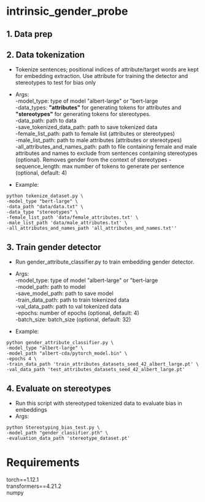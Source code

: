 # intrinsic_gender_probe

## 1. Data prep
## 2. Data tokenization
- Tokenize sentences; positional indices of attribute/target words are kept for embedding extraction.  Use attribute for training the detector and stereotypes to test for bias only<br/>
- Args: <br/>
-model_type: type of model "albert-large" or "bert-large <br/>
-data_types: **"attributes"** for generating tokens for attributes and **"stereotypes"** for generating tokens for stereotypes. <br/>
-data_path: path to data <br/>
-save_tokenized_data_path: path to save tokenized data <br/>
-female_list_path: path to female list (attributes or stereotypes) <br/>
-male_list_path: path to male attributes (attributes or stereotypes) <br/>
-all_attributes_and_names_path: path to file containing female and male attributes and names to exclude from sentences containing stereotypes (optional). Removes gender from the context of stereotypes
-sequence_length: max number of tokens to generate per sentence (optional, default: 4) <br/>

- Example:
```
python tokenize_dataset.py \
-model_type "bert-large" \
-data_path "data/data.txt" \
-data_type "stereotypes" \
-female_list_path 'data/female_attributes.txt' \
-male_list_path 'data/male_attributes.txt' \
-all_attributes_and_names_path 'all_attributes_and_names.txt''
```

## 3. Train gender detector
- Run gender_attribute_classifier.py to train embedding gender detector.  <br/>
- Args: <br/>
-model_type: type of model "albert-large" or "bert-large <br/>
-model_path: path to model <br/>
-save_model_path: path to save model <br/>
-train_data_path: path to train tokenized data <br/>
-val_data_path: path to val tokenized data  <br/>
-epochs: number of epochs (optional, default: 4) <br/>
-batch_size: batch_size (optional, default: 32) <br/>

- Example:
```
python gender_attribute_classifier.py \
-model_type "albert-large" \
-model_path "albert-cda/pytorch_model.bin" \
-epochs 4 \
-train_data_path 'train_attributes_datasets_seed_42_albert_large.pt' \
-val_data_path 'test_attributes_datasets_seed_42_albert_large.pt'
```
## 4. Evaluate on stereotypes
- Run this script with stereotyped tokenized data to evaluate bias in embeddings <br/>
- Args: <br/>
```
python Stereotyping_bias_test.py \
-model_path "gender_classifier.pth" \
-evaluation_data_path 'stereotype_dataset.pt'
```

# Requirements
torch==1.12.1 <br/>
transformers==4.21.2 <br/>
numpy<br/>



